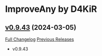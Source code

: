 # ImproveAny by D4KiR

## [v0.9.43](https://github.com/d4kir92/ImproveAny/tree/v0.9.43) (2024-03-05)
[Full Changelog](https://github.com/d4kir92/ImproveAny/compare/v0.9.36...v0.9.43) [Previous Releases](https://github.com/d4kir92/ImproveAny/releases)

- v0.9.43  
